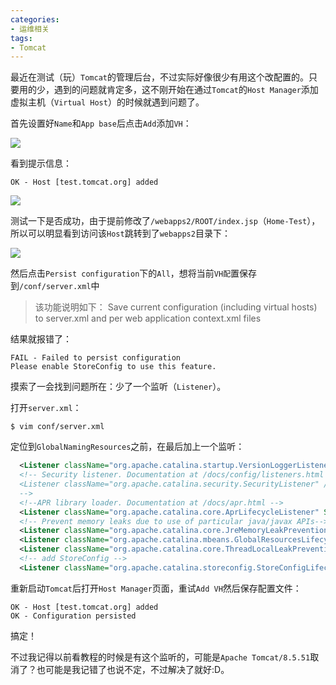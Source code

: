```yaml
---
categories:
- 运维相关
tags:
- Tomcat
---
```




​		最近在测试（玩）`Tomcat`的管理后台，不过实际好像很少有用这个改配置的。只要用的少，遇到的问题就肯定多，这不刚开始在通过`Tomcat`的`Host Manager`添加虚拟主机（`Virtual Host`）的时候就遇到问题了。


<!-- more -->


首先设置好`Name`和`App base`后点击`Add`添加`VH`：

<img src="/images/20200310/tomcat-host-manager-add.png"  />

看到提示信息：

```
OK - Host [test.tomcat.org] added
```

<img src="/images/20200310/tomcat-host-manager-added.png"  />

测试一下是否成功，由于提前修改了`/webapps2/ROOT/index.jsp`（`Home-Test`），所以可以明显看到访问该`Host`跳转到了`webapps2`目录下：

<img src="/images/20200310/tomcat-host-manager-started.png"  />

然后点击`Persist configuration`下的`All`，想将当前`VH配`置保存到`/conf/server.xml`中

> 该功能说明如下：
> Save current configuration (including virtual hosts) to server.xml and per web application context.xml files

结果就报错了：

```
FAIL - Failed to persist configuration
Please enable StoreConfig to use this feature.
```

摸索了一会找到问题所在：少了一个监听（`Listener`）。

打开`server.xml`：

```shell
$ vim conf/server.xml
```

定位到`GlobalNamingResources`之前，在最后加上一个监听：

```xml
  <Listener className="org.apache.catalina.startup.VersionLoggerListener" />
  <!-- Security listener. Documentation at /docs/config/listeners.html
  <Listener className="org.apache.catalina.security.SecurityListener" />
  -->
  <!--APR library loader. Documentation at /docs/apr.html -->
  <Listener className="org.apache.catalina.core.AprLifecycleListener" SSLEngine="on" />
  <!-- Prevent memory leaks due to use of particular java/javax APIs-->
  <Listener className="org.apache.catalina.core.JreMemoryLeakPreventionListener" />
  <Listener className="org.apache.catalina.mbeans.GlobalResourcesLifecycleListener" />
  <Listener className="org.apache.catalina.core.ThreadLocalLeakPreventionListener" />
  <!-- add StoreConfig -->
  <Listener className="org.apache.catalina.storeconfig.StoreConfigLifecycleListener"/>
```

重新启动`Tomcat`后打开`Host Manager`页面，重试`Add VH`然后保存配置文件：

```
OK - Host [test.tomcat.org] added
OK - Configuration persisted
```

搞定！

不过我记得以前看教程的时候是有这个监听的，可能是`Apache Tomcat/8.5.51`取消了？也可能是我记错了也说不定，不过解决了就好:D。